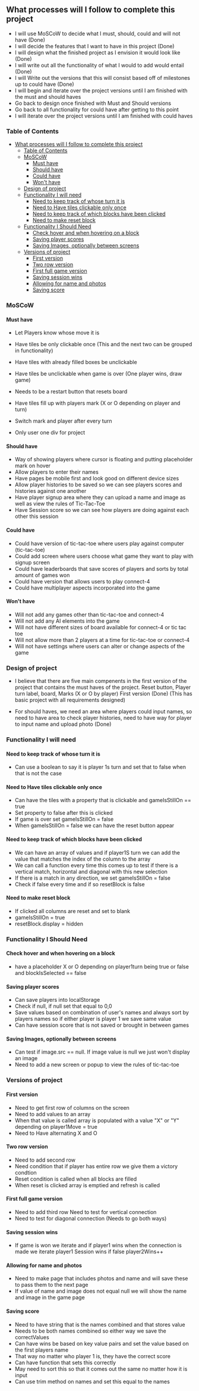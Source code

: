 ## What processes will I follow to complete this project 

- I will use MoSCoW to decide what I must, should, could and will not have (Done) 
- I will decide the features that I want to have in this project (Done)
- I will design what the finished project as I envision it would look like (Done)
- I will write out all the functionality of what I would to add would entail (Done)
- I will Write out the versions that this will consist based off of milestones up to could have (Done)
- I will begin and iterate over the project versions until I am finished with the must and should haves 
- Go back to design once finished with Must and Should versions 
- Go back to all functionality for could have after getting to this point 
-  I will iterate over the project versions until I am finished with could haves 

### Table of Contents 
- [What processes will I follow to complete this project](#what-processes-will-i-follow-to-complete-this-project)
  - [Table of Contents](#table-of-contents)
  - [MoSCoW](#moscow)
    - [Must have](#must-have)
    - [Should have](#should-have)
    - [Could have](#could-have)
    - [Won't have](#wont-have)
  - [Design of project](#design-of-project)
  - [Functionality I will need](#functionality-i-will-need)
    - [Need to keep track of whose turn it is](#need-to-keep-track-of-whose-turn-it-is)
    - [Need to Have tiles clickable only once](#need-to-have-tiles-clickable-only-once)
    - [Need to keep track of which blocks have been clicked](#need-to-keep-track-of-which-blocks-have-been-clicked)
    - [Need to make reset block](#need-to-make-reset-block)
  - [Functionality I Should Need](#functionality-i-should-need)
    - [Check hover and when hovering on a block](#check-hover-and-when-hovering-on-a-block)
    - [Saving player scores](#saving-player-scores)
    - [Saving Images, optionally between screens](#saving-images-optionally-between-screens)
  - [Versions of project](#versions-of-project)
    - [First version](#first-version)
    - [Two row version](#two-row-version)
    - [First full game version](#first-full-game-version)
    - [Saving session wins](#saving-session-wins)
    - [Allowing for name and photos](#allowing-for-name-and-photos)
    - [Saving score](#saving-score)


### MoSCoW 

#### Must have 

- Let Players know whose move it is 

- Have tiles be only clickable once (This and the next two can be grouped in functionality)
- Have tiles with already filled boxes be unclickable 
- Have tiles be unclickable when game is over (One player wins, draw game)

- Needs to be a restart button that resets board 
- Have tiles fill up with players mark (X or O depending on player and turn)
- Switch mark and player after every turn 

- Only user one div for project 


#### Should have 

- Way of showing players where cursor is floating and putting placeholder mark on hover 
- Allow players to enter their names 
- Have pages be mobile first and look good on different device sizes 
- Allow player histories to be saved so we can see players scores and histories against one another 
- Have player signup area where they can upload a name and image as well as view the rules of Tic-Tac-Toe 
- Have Session score so we can see how players are doing against each other this session 


#### Could have 

- Could have version of tic-tac-toe where users play against computer (tic-tac-toe)
- Could add screen where users choose what game they want to play with signup screen 
- Could have leaderboards that save scores of players and sorts by total amount of games won 
- Could have version that allows users to play connect-4 
- Could have multiplayer aspects incorporated into the game 
  
#### Won't have 

- Will not add any games other than tic-tac-toe and connect-4 
- Will not add any AI elements into the game 
- Will not have different sizes of board available for connect-4 or tic tac toe 
- Will not allow more than 2 players at a time for tic-tac-toe or connect-4 
- Will not have settings where users can alter or change aspects of the game 


### Design of project 

- I believe that there are five main compenents in the first version of the project that contains the must haves of the project. Reset button, Player turn label, board, Marks (X or O by player) First version (Done) (This has basic project with all requirements designed)

- For should haves, we need an area where players could input names, so need to have area to check player histories, need to have way for player to input name and upload photo (Done) 

### Functionality I will need 

#### Need to keep track of whose turn it is 
- Can use a boolean to say it is player 1s turn and set that to false when that is not the case 

#### Need to Have tiles clickable only once 
- Can have the tiles with a property that is clickable and gameIsStillOn == true 
- Set property to false after this is clicked 
- If game is over set gameIsStillOn = false 
- When gameIsStillOn = false we can have the reset button appear 

#### Need to keep track of which blocks have been clicked 
- We can have an array of values and if player1S turn we can add the value that matches the index of the column to the array 
- We can call a function every time this comes up to test if there is a vertical match, horizontal and diagonal with this new selection 
- If there is a match in any direction, we set gameIsStillOn = false 
- Check if false every time and if so resetBlock is false 

#### Need to make reset block 
- If clicked all columns are reset and set to blank 
- gameIsStillOn = true 
- resetBlock.display = hidden 

### Functionality I Should Need 

#### Check hover and when hovering on a block 
- have a placeholder X or O depending on player1turn being true or false and blockIsSelected == false 

#### Saving player scores 
- Can save players into localStorage 
- Check if null, if null set that equal to 0,0 
- Save values based on combination of user's names and always sort by players names so if either player is player 1 we save same value
- Can have session score that is not saved or brought in between games 

#### Saving Images, optionally between screens 
- Can test if image.src == null. If image value is null we just won't display an image 
- Need to add a new screen or popup to view the rules of tic-tac-toe

### Versions of project 

#### First version 

- Need to get first row of columns on the screen 
- Need to add values to an array 
- When that value is called array is populated with a value "X" or "Y" depending on player1Move = true 
- Need to Have alternating X and O 
  
  
#### Two row version 
- Need to add second row 
- Need condition that if player has entire row we give them a victory condtion 
- Reset condition is called when all blocks are filled 
- When reset is clicked array is emptied and refresh is called 
  

#### First full game version 
- Need to add third row Need to test for vertical connection 
- Need to test for diagonal connection (Needs to go both ways)
  
#### Saving session wins 
- If game is won we iterate and if player1 wins when the connection is made we iterate player1 Session wins if false player2Wins++ 

#### Allowing for name and photos 
- Need to make page that includes photos and name and will save these to pass them to the next page 
- If value of name and image does not equal null we will show the name and image in the game page 

#### Saving score 
- Need to have string that is the names combined and that stores value 
- Needs to be both names combined so either way we save the correctValues 
- Can have wins be based on key value pairs and set the value based on the first players name 
- That way no matter who player 1 is, they have the correct score 
- Can have function that sets this correctly 
- May need to sort this so that it comes out the same no matter how it is input 
- Can use trim method on names and set this equal to the names 

  
  
  